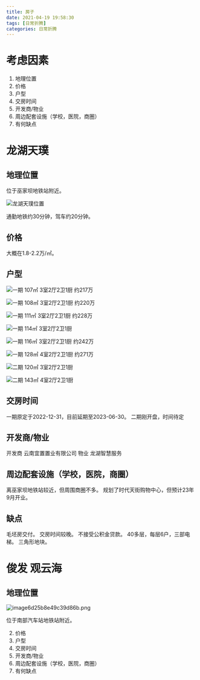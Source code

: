 ```yaml
---
title: 房子
date: 2021-04-19 19:58:30
tags: [日常折腾]
categories: 日常折腾
---
```

# 考虑因素
1. 地理位置
2. 价格
3. 户型
4. 交房时间
5. 开发商/物业
6. 周边配套设施（学校，医院，商圈）
7. 有何缺点

# 龙湖天璞
## 地理位置
位于巫家坝地铁站附近。

![龙湖天璞位置](https://pic.lufer.cc/images/2021/04/20/image.png)

通勤地铁约30分钟，驾车约20分钟。
## 价格
大概在1.8-2.2万/㎡。
## 户型
![一期 107㎡ 3室2厅2卫1厨 约217万](https://pic.lufer.cc/images/2021/04/20/imagea4a858290d7a452b.png)

![一期 108㎡ 3室2厅2卫1厨 约220万](https://pic.lufer.cc/images/2021/04/20/image3cb2d0c361eee7aa.png)

![一期 111㎡ 3室2厅2卫1厨 约228万](https://pic.lufer.cc/images/2021/04/20/image2602e1559994695e.png)

![一期 114㎡ 3室2厅2卫1厨](https://pic.lufer.cc/images/2021/04/20/imagec27f72329eec9e08.png)

![一期 116㎡ 3室2厅2卫1厨 约242万](https://pic.lufer.cc/images/2021/04/20/imageceefe4ec8e4633a4.png)

![一期 128㎡ 4室2厅2卫1厨 约271万](https://pic.lufer.cc/images/2021/04/20/imagecb68e0ebea2d45ea.png)

![二期 120㎡ 3室2厅2卫1厨](https://pic.lufer.cc/images/2021/04/20/image13ca3d2d604a0a7d.png)

![二期 143㎡ 4室2厅2卫1厨](https://pic.lufer.cc/images/2021/04/20/imagecee19b6aae90392a.png)
## 交房时间
一期原定于2022-12-31，目前延期至2023-06-30。
二期刚开盘，时间待定
## 开发商/物业
开发商  云南宜置置业有限公司
物业 龙湖智慧服务
## 周边配套设施（学校，医院，商圈）
离巫家坝地铁站较近，但周围商圈不多。
规划了时代天街购物中心，但预计23年9月开业。

## 缺点 
毛坯房交付。
交房时间较晚。
不接受公积金贷款。
40多层，每层6户，三部电梯。
三角形地块。
# 俊发 观云海
## 地理位置
![image6d25b8e49c39d86b.png](https://pic.lufer.cc/images/2021/04/20/image6d25b8e49c39d86b.png)

位于南部汽车站地铁站附近。

2. 价格
3. 户型
4. 交房时间
5. 开发商/物业
6. 周边配套设施（学校，医院，商圈）
7. 有何缺点
